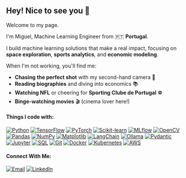 ## Hey! Nice to see you 👋
Welcome to my page.

I'm Miguel, Machine Learning Engineer from 🇵🇹 **Portugal**.

I build machine learning solutions that make a real impact, focusing on **space exploration**, **sports analytics**, and **economic modeling**.

When I'm not working, you'll find me:  
- **Chasing the perfect shot** with my second-hand camera 📸  
- **Reading biographies** and diving into economics 📚  
- **Watching NFL** or cheering for **Sporting Clube de Portugal** ⚽  
- **Binge-watching movies** 🎬 (cinema lover here!)

#### Things I code with:
[![Python](https://img.shields.io/badge/-Python-3776AB?style=flat&logo=python&logoColor=ffffff)](https://www.python.org/)
[![TensorFlow](https://img.shields.io/badge/-TensorFlow-FF6F00?style=flat&logo=tensorflow&logoColor=ffffff)](https://www.tensorflow.org/)
[![PyTorch](https://img.shields.io/badge/-PyTorch-EE4C2C?style=flat&logo=pytorch&logoColor=ffffff)](https://pytorch.org/)
[![Scikit-learn](https://img.shields.io/badge/-Scikit--learn-F7931E?style=flat&logo=scikit-learn&logoColor=ffffff)](https://scikit-learn.org/)
[![MLflow](https://img.shields.io/badge/-MLflow-2A6B38?style=flat&logo=mlflow&logoColor=ffffff)](https://mlflow.org/)
[![OpenCV](https://img.shields.io/badge/-OpenCV-5C3EE8?style=flat&logo=opencv&logoColor=ffffff)](https://opencv.org/)
[![Pandas](https://img.shields.io/badge/-Pandas-150458?style=flat&logo=pandas&logoColor=ffffff)](https://pandas.pydata.org/)
[![NumPy](https://img.shields.io/badge/-NumPy-013243?style=flat&logo=numpy&logoColor=ffffff)](https://numpy.org/)
[![Matplotlib](https://img.shields.io/badge/-Matplotlib-003B57?style=flat&logo=matplotlib&logoColor=ffffff)](https://matplotlib.org/)
[![LangChain](https://img.shields.io/badge/-LangChain-FF4F00?style=flat&logo=langchain&logoColor=ffffff)](https://www.langchain.com/)
[![Ollama](https://img.shields.io/badge/-Ollama-000000?style=flat&logo=ollama&logoColor=ffffff)](https://ollama.com/)
[![Pydantic](https://img.shields.io/badge/-Pydantic-2C3E50?style=flat&logo=pydantic&logoColor=ffffff)](https://pydantic-docs.helpmanual.io/)
[![Jupyter](https://img.shields.io/badge/-Jupyter-F37626?style=flat&logo=jupyter&logoColor=ffffff)](https://jupyter.org/)
[![SQL](https://img.shields.io/badge/-SQL-4479A1?style=flat&logo=postgresql&logoColor=ffffff)](https://www.postgresql.org/)
[![Git](https://img.shields.io/badge/-Git-F05032?style=flat&logo=git&logoColor=ffffff)](https://git-scm.com/)
[![Docker](https://img.shields.io/badge/-Docker-2496ED?style=flat&logo=docker&logoColor=ffffff)](https://www.docker.com/)
[![Kubernetes](https://img.shields.io/badge/-Kubernetes-326CE5?style=flat&logo=kubernetes&logoColor=ffffff)](https://kubernetes.io/)
[![AWS](https://img.shields.io/badge/-AWS-232F3E?style=flat&logo=amazon-aws&logoColor=ffffff)](https://aws.amazon.com/)

#### Connect With Me:
[![Email](https://img.shields.io/badge/-Email-D14836?style=flat&logo=gmail&logoColor=ffffff)](mailto:mdu97@hotmail.com)
[![LinkedIn](https://img.shields.io/badge/-LinkedIn-0077B5?style=flat&logo=linkedin&logoColor=ffffff)](https://linkedin.com/in/miguelmendesduarte)
